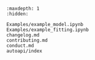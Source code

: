 ```{include} ../README.md
```

```{toctree}
:maxdepth: 1
:hidden:

Examples/example_model.ipynb
Examples/example_fitting.ipynb
changelog.md
contributing.md
conduct.md
autoapi/index
```